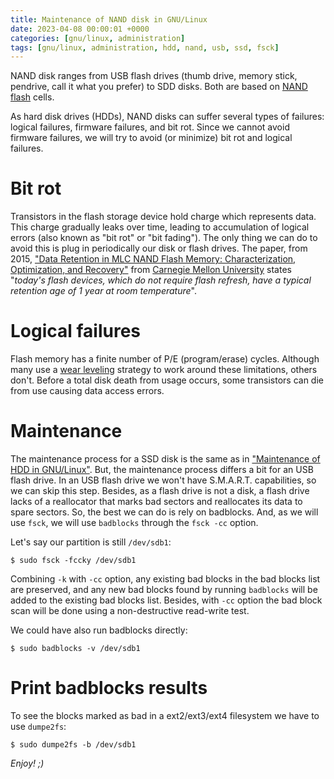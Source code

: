 ```yaml
---
title: Maintenance of NAND disk in GNU/Linux
date: 2023-04-08 00:00:01 +0000
categories: [gnu/linux, administration]
tags: [gnu/linux, administration, hdd, nand, usb, ssd, fsck]
---
```


NAND disk ranges from USB flash drives (thumb drive, memory stick, pendrive, call it what you prefer) to SDD disks.
Both are based on [NAND flash](https://en.wikipedia.org/wiki/Flash_memory#NAND_flash) cells.

As hard disk drives (HDDs), NAND disks can suffer several types of failures: logical failures, firmware failures, and bit rot.
Since we cannot avoid firmware failures, we will try to avoid (or minimize) bit rot and logical failures.

# Bit rot

Transistors in the flash storage device hold charge which represents data.
This charge gradually leaks over time, leading to accumulation of logical errors (also known as "bit rot" or "bit fading").
The only thing we can do to avoid this is plug in periodically our disk or flash drives.
The paper, from 2015, ["Data Retention in MLC NAND Flash Memory: Characterization, Optimization, and Recovery"](https://people.inf.ethz.ch/omutlu/pub/flash-memory-data-retention_hpca15.pdf) from [Carnegie Mellon University](https://en.wikipedia.org/wiki/Carnegie_Mellon_University) states "*today's flash devices, which do not require flash refresh, have a typical retention age of 1 year at room temperature*".

# Logical failures

Flash memory has a finite number of P/E (program/erase) cycles.
Although many use a [wear leveling](https://en.wikipedia.org/wiki/Wear_leveling) strategy to work around these limitations, others don't.
Before a total disk death from usage occurs, some transistors can die from use causing data access errors.

# Maintenance

The maintenance process for a SSD disk is the same as in ["Maintenance of HDD in GNU/Linux"](https://rubenhortas.github.io/posts/maintenance-of-hdd-in-gnu-linux/).
But, the maintenance process differs a bit for an USB flash drive.
In an USB flash drive we won't have S.M.A.R.T. capabilities, so we can skip this step.
Besides, as a flash drive is not a disk, a flash drive lacks of a reallocator that marks bad sectors and reallocates its data to spare sectors.
So, the best we can do is rely on badblocks. And, as we will use `fsck`, we will use `badblocks` through the `fsck -cc` option.

Let's say our partition is still `/dev/sdb1`:

```
$ sudo fsck -fccky /dev/sdb1
```

Combining `-k` with `-cc` option, any existing bad blocks in the bad blocks list are preserved, and any new bad blocks found by running `badblocks` will be added to the existing bad blocks list.
Besides, with `-cc` option the bad block scan will be done using a non-destructive read-write test.

We could have also run badblocks directly:
```
$ sudo badblocks -v /dev/sdb1
```

# Print badblocks results

To see the blocks marked as bad in a ext2/ext3/ext4 filesystem we have to use `dumpe2fs`:

```
$ sudo dumpe2fs -b /dev/sdb1
```

*Enjoy! ;)*
